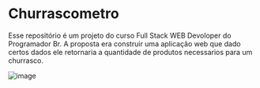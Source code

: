 # Churrascometro
Esse repositório é um projeto do curso Full Stack WEB Devoloper do Programador Br. A proposta era construir uma aplicação web que dado certos dados ele retornaria a quantidade de produtos necessarios para um churrasco. 

![image](https://user-images.githubusercontent.com/62411379/177883759-64ffd98f-7eda-4e6d-8b0e-d5eed72d04f4.png)
